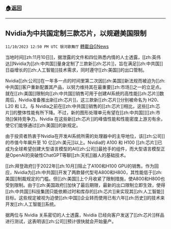 ###  [:house:返回](README.md)
---


## Nvidia为中共国定制三款芯片，以规避美国限制
`11/10/2023 12:50 PM UTC 银河歌舞厅` [轉載自GNews](https://gnews.org/articles/1955819)

当地时间[[zh:11月10日]]，据泄露的文件和四位熟悉内情的人士透露，[[zh:英伟达]]Nvidia为[[zh:中共国]]量身定制了三款新[[zh:芯片]]，旨在满足[[zh:中共国]]日益增长的[[zh:人工智能]]技术需求，同时遵守[[zh:美国]]的出口管制。

Nvidia[[zh:公司]]在一年多一点的时间里第二次因[[zh:美国]]新法规而被迫为[[zh:中共国]]客户重新配置其产品，以努力维持其在最重要[[zh:市场]]之一的立足点。就在[[zh:美国]]限制向[[zh:中共国]]销售可用于创建AI系统的高性能[[zh:芯片]]数周后，Nvidia准备推出新[[zh:芯片]]，这三款新[[zh:芯片]]分别被命名为 H20、L20 和 L2。与 Nvidia之前在[[zh:中共国]]销售的[[zh:芯片]]相比，这些[[zh:芯片]]的整体性能有所下降。不过，新的图形处理单元有望在[[zh:中共国]][[zh:市场]]保持竞争力。Nvidia 在这些新[[zh:芯片]]的峰值性能和性能密度上游刃有余，使它们能够通过[[zh:美国]]的新规定。


由于投资者热衷于Nvidia在开发AI系统所需的处理器中的主导地位，该[[zh:公司]]的市值今年飙升至 10 亿[[zh:美元]]以上。Nvidia的 A100 和 H100 [[zh:芯片]]已成为全球希望创建大型语言模型的AI[[zh:公司]]最抢手的组件，而大型语言模型正是OpenAI的突破性ChatGPT等聊[[zh:天机]]器人的基础技术。

[[zh:拜登政府]]于2022年[[zh:10月]]阻止了A100和H100 GPU的销售。作为回应，Nvidia为[[zh:中共国]]开发了两款替代型号A800和H800，其性能低于[[zh:美国]]制裁规定的门槛。但[[zh:美国]]上个月收紧了限制措施，使A800和H800也受到限制。由于[[zh:美国政府]]加快了最后期限，最新的出口限制立即生效，使得[[zh:中共国]]科技集团只能依赖过时和库存的[[zh:芯片]]来实现其[[zh:人工智能]]目标。这些规定被视为迫使[[zh:中国]]企业转而使用已有六年[[zh:历史]]的技术来开发[[zh:人工智能]]系统。

据两位与 Nvidia 关系密切的人士透露，Nvidia 已经向客户发送了[[zh:芯片]]样品进行测试，这表明该[[zh:公司]]预计很快就会开始量产。
